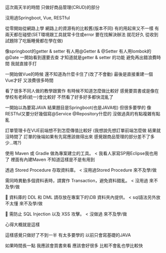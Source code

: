 這次兩天半的時間 只做好商品管理(CRUD)的部分

沒用過Springboot, Vue, RESTful

從零開始從網路上學 網路上的資源有的比較舊(版本不同) 有的用起來又不一樣 有兩天都在碰壁(SET環境跟工具就常卡住或error 要在找解決辦法 就花好久 從收到試題除了吃飯睡覺都在學在做)

像springboot的getter & setter 有人用@Getter & @Setter 有人用lombok的@Date 一開始看到還要去查 才知道就是getter & setter 的功能 避免再出錯浪費時間 我就直接手打

一開始做Vue的時候 還不知道為什麼卡住了(改了不會動) 最後是直接重建一個Vue才好 又浪費很多時間

看了很多不同人做的教學跟實作 有時候不知道怎麼做比較好 感覺要買書或是像在學校有老師(統一)會比較好 不然看了好多好多都快混亂了

一開始以為要寫JAVA 結果題目是Springboot(也是JAVA啦) 但很多要學的  像RESTful又要分好幾個寫@Service @Repository什麼的 沒做過真的有點複雜有點亂


訂單管理卡在VUE前端想不到怎麼傳值比較好 (我想說先想訂單前端怎麼做 結果就沒時間了 訂單的後端如果有先寫應該做得出來 感覺跟商品管理的部分差不了多少...嗎?)

使用 Maven 或 Gradle 做為專案建立的工具。 < 我看人家寫SP用Eclipse我也用了 裡面有內建Maven 不知道這樣是不是有用到

透過 Stored Procedure 存取資料庫。 < 沒用過Stored Procedure 來不及學/做

需同時異動多個資料表時，請實作 Transaction，避免資料錯亂。 < 沒用過 來不及學/做

 資料庫的 DDL 和 DML 請存放在專案下的\DB 資料夾內提供。 < sql語法另外放不太懂 來不及學/做

 需防止 SQL Injection 以及 XSS 攻擊。 < 沒做過 來不及學/做


心得大概就是這樣

這樣感覺只做好了不到一半 有太多要學的 以前只會寫基礎的JAVA

如果時間長一點 我應該會買書來看 應該會好很多 比較不會亂也學比較快

